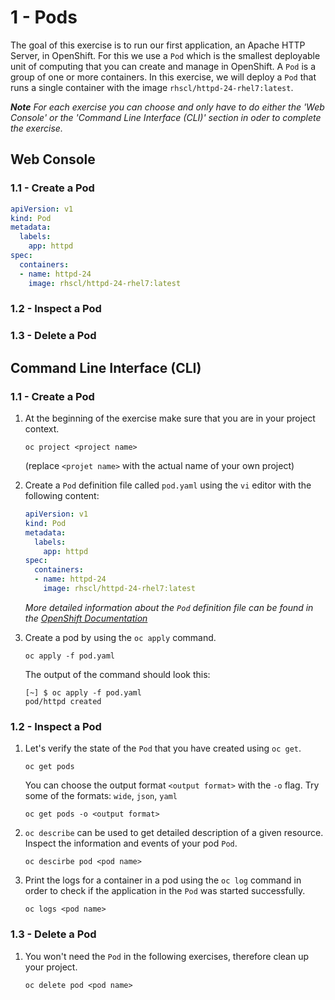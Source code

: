 # 1 - Pods
The goal of this exercise is to run our first application, an Apache HTTP Server, in OpenShift.
For this we use a `Pod` which is the smallest deployable unit of computing that you can create 
and manage in OpenShift. A `Pod` is a group of one or more containers. In this exercise, we will
deploy a `Pod` that runs a single container with the image `rhscl/httpd-24-rhel7:latest`.

_**Note** For each exercise you can choose and only have to do either the 'Web Console' or the 'Command Line 
Interface (CLI)' section in oder to complete the exercise._

## Web Console

### 1.1 - Create a Pod
```yaml
apiVersion: v1
kind: Pod
metadata:
  labels:
    app: httpd
spec:
  containers:
  - name: httpd-24
    image: rhscl/httpd-24-rhel7:latest
```

### 1.2 - Inspect a Pod
### 1.3 - Delete a Pod

## Command Line Interface (CLI)
### 1.1 - Create a Pod
1. At the beginning of the exercise make sure that you are in your project context. 
    ```shell script
    oc project <project name> 
    ```
   (replace `<projet name>` with the actual name of your own project)
2. Create a `Pod` definition file called `pod.yaml` using the `vi` editor with the following content:
    ```yaml
    apiVersion: v1
    kind: Pod
    metadata:
      labels:
        app: httpd
    spec:
      containers:
      - name: httpd-24
        image: rhscl/httpd-24-rhel7:latest
    ```
   _More detailed information about the `Pod` definition file  can be found in the
   [OpenShift Documentation](https://docs.openshift.com/container-platform/4.5/nodes/pods/nodes-pods-using.html#nodes-pods-using-example_nodes-pods-using-ssy)_
   
3. Create a pod by using the `oc apply` command.
    ```shell script
    oc apply -f pod.yaml
    ```
   The output of the command should look this:
   ```
   [~] $ oc apply -f pod.yaml
   pod/httpd created
    ```

### 1.2 - Inspect a Pod
1. Let's verify the state of the `Pod` that you have created using `oc get`.
    ```shell script
    oc get pods 
    ```
    You can choose the output format `<output format>` with the `-o` flag. 
    Try some of the formats: `wide`, `json`, `yaml`
    ```shell script
    oc get pods -o <output format>
    ```
2. `oc describe` can be used to get detailed description of a given resource. 
    Inspect the information and events of your pod `Pod`.
    ```shell script
    oc descirbe pod <pod name>
    ```
3.  Print the logs for a container in a pod using the `oc log` command
    in order to check if the application in the `Pod` was started successfully.
    ```shell script
    oc logs <pod name>
    ```

### 1.3 - Delete a Pod
1. You won't need the `Pod` in the following exercises, therefore clean up your project.
    ```shell script
    oc delete pod <pod name>
    ```